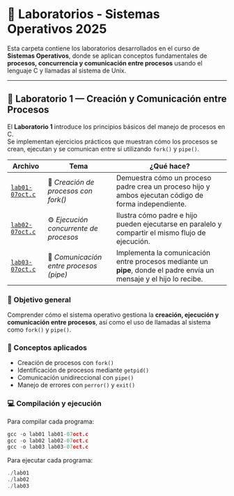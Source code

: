 # 🔬 Laboratorios - Sistemas Operativos 2025

Esta carpeta contiene los laboratorios desarrollados en el curso de **Sistemas Operativos**, donde se aplican conceptos fundamentales de **procesos, concurrencia y comunicación entre procesos** usando el lenguaje C y llamadas al sistema de Unix.

---

## 📘 Laboratorio 1 — Creación y Comunicación entre Procesos

El **Laboratorio 1** introduce los principios básicos del manejo de procesos en C.  
Se implementan ejercicios prácticos que muestran cómo los procesos se crean, ejecutan y se comunican entre sí utilizando `fork()` y `pipe()`.

| Archivo | Tema | ¿Qué hace? |
|----------|------|-------------|
| [`lab01-07oct.c`](https://github.com/AdrianMontLin/sistemas-operativos/blob/main/Laboratorios/lab-01/lab01-07oct.c) | 🧩 *Creación de procesos con fork()* | Demuestra cómo un proceso padre crea un proceso hijo y ambos ejecutan código de forma independiente. |
| [`lab02-07oct.c`](https://github.com/AdrianMontLin/sistemas-operativos/blob/main/Laboratorios/lab-01/lab02-07oct.c) | ⚙️ *Ejecución concurrente de procesos* | Ilustra cómo padre e hijo pueden ejecutarse en paralelo y compartir el mismo flujo de ejecución. |
| [`lab03-07oct.c`](https://github.com/AdrianMontLin/sistemas-operativos/blob/main/Laboratorios/lab-01/lab03-07oct.c) | 🔄 *Comunicación entre procesos (pipe)* | Implementa la comunicación entre procesos mediante un **pipe**, donde el padre envía un mensaje y el hijo lo recibe. |

### 🎯 Objetivo general
Comprender cómo el sistema operativo gestiona la **creación, ejecución y comunicación entre procesos**, así como el uso de llamadas al sistema como `fork()` y `pipe()`.

### 🧠 Conceptos aplicados
- Creación de procesos con `fork()`
- Identificación de procesos mediante `getpid()`
- Comunicación unidireccional con `pipe()`
- Manejo de errores con `perror()` y `exit()`

### 💻 Compilación y ejecución

Para compilar cada programa:
```c
gcc -o lab01 lab01-07oct.c
gcc -o lab02 lab02-07oct.c
gcc -o lab03 lab03-07oct.c
```
Para ejecutar cada programa:
```c
./lab01
./lab02
./lab03
```
